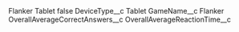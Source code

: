 <?xml version="1.0" encoding="UTF-8"?>
<CustomMetadata xmlns="http://soap.sforce.com/2006/04/metadata" xmlns:xsi="http://www.w3.org/2001/XMLSchema-instance" xmlns:xsd="http://www.w3.org/2001/XMLSchema">
    <label>Flanker Tablet</label>
    <protected>false</protected>
    <values>
        <field>DeviceType__c</field>
        <value xsi:type="xsd:string">Tablet</value>
    </values>
    <values>
        <field>GameName__c</field>
        <value xsi:type="xsd:string">Flanker</value>
    </values>
    <values>
        <field>OverallAverageCorrectAnswers__c</field>
        <value xsi:nil="true"/>
    </values>
    <values>
        <field>OverallAverageReactionTime__c</field>
        <value xsi:nil="true"/>
    </values>
</CustomMetadata>
